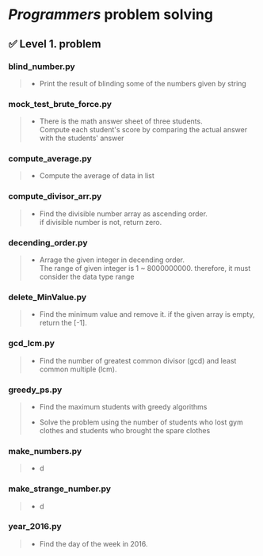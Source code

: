 # ***Programmers*** problem solving
## 	&#9989; Level 1. problem
### blind_number.py
> * Print the result of blinding some of the numbers given by string

### mock_test_brute_force.py
> * There is the math answer sheet of three students.  
> Compute each student's score by comparing the actual answer with the students' answer

### compute_average.py
> * Compute the average of data in list

### compute_divisor_arr.py
> * Find the divisible number array as ascending order.  
> if divisible number is not, return zero.

### decending_order.py
> * Arrage the given integer in decending order.  
> The range of given integer is 1 ~ 8000000000. therefore, it must consider the data type range

### delete_MinValue.py
> * Find the minimum value and remove it. if the given array is empty, return the [-1].

### gcd_lcm.py
> * Find the number of greatest common divisor (gcd) and least common multiple (lcm).

### greedy_ps.py
> * Find the maximum students with greedy algorithms  
> 
> * Solve the problem using the number of students who lost gym clothes and students who brought the spare clothes

### make_numbers.py
> * d

### make_strange_number.py
> * d

### year_2016.py
> * Find the day of the week in 2016.